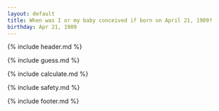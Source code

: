 ```yaml
---
layout: default
title: When was I or my baby conceived if born on April 21, 1909?
birthday: Apr 21, 1909
---
```


{% include header.md %}

{% include guess.md %}

{% include calculate.md %}

{% include safety.md %}

{% include footer.md %}




